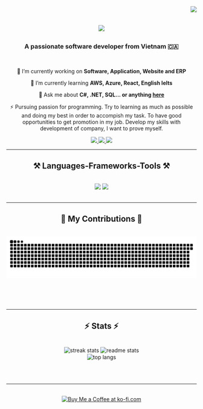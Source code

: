 <img align="right" src="https://visitor-badge.laobi.icu/badge?page_id=HuyPDNN.HuyPDNN" />

<h1 align="center">
    <img src="https://readme-typing-svg.herokuapp.com/?font=Righteous&size=35&center=true&vCenter=true&width=500&height=70&duration=4000&lines=Hi+There!+👋;+I'm+Huy+Pham+🤵;+I'm+From+Danang+City+🌇;" />
</h1>

<h3 align="center">A passionate software developer from Vietnam 🇨🇦</h3>

<br/>

<div align="center">
 
 🔭 I’m currently working on **Software, Application, Website and ERP**
 
 🌱 I’m currently learning **AWS, Azure, React, English Ielts**

💬 Ask me about **C#, .NET, SQL... or anything [here](https://github.com/HuyPDNN/HuyPDNN/issues)**

⚡ Pursuing passion for programming. 
Try to learning as much as possible and doing my best in order to accompish my task. 
To have good opportunities to get promotion in my job. 
Develop my skills with development of company, I want to prove myself.

 </div>
 
<div align="center"> 
  <a href="mailto:phamhuy200799@gmail.com">
    <img src="https://img.shields.io/badge/Gmail-333333?style=for-the-badge&logo=gmail&logoColor=red" />
  </a>
  <a href="https://www.linkedin.com/in/huypham-swe" target="_blank">
    <img src="https://img.shields.io/badge/LinkedIn-0077B5?style=for-the-badge&logo=linkedin&logoColor=white" target="_blank" />
  </a>
  <a href="https://github.com/HuyPDNN/" target="_blank">
      <img src="https://img.shields.io/badge/github-007acc?style=for-the-badge&logo=GitHub&logoColor=white" target="_blank" />
  </a>
</div>

 <hr/>
 
<h2 align="center">⚒️ Languages-Frameworks-Tools ⚒️</h2>
<br/>
<div align="center">
    <img src="https://skillicons.dev/icons?i=cs,java,nodejs,jquery,js,html,css,bootstrap,react,angular,mongodb,npm,rabbitmq,ts,git" />
    <img src="https://skillicons.dev/icons?i=visualstudio,vscode,dotnet,postgres,azure,redis,postman,bitbucket,github,jenkins,docker,nginx,notion" /><br>
</div>

<br/>
<hr/>

<div align="center">
  <h2>🐍 My Contributions 🐍</h2>
  <br>
  <img alt="snake eating my contributions" src="https://raw.githubusercontent.com/HuyPDNN/HuyPDNN/output/github-contribution-grid-snake.svg" />
  
  <br/><br/><br/>
</div>

<hr/>

<h2 align="center">⚡ Stats ⚡</h2>
<br>
<div align=center>
  <img width=390 src="https://github-readme-streak-stats-HuyPDNN.vercel.app/?user=HuyPDNN&count_private=true&theme=react&border_radius=10" alt="streak stats"/>
  <img width=390 src="https://github-readme-stats-HuyPDNN.vercel.app/api?username=HuyPDNN&count_private=true&show_icons=true&theme=react&rank_icon=github&border_radius=10" alt="readme stats" />
  <br/>
  <img width=325 align="center" src="https://github-readme-stats-HuyPDNN.vercel.app/api/top-langs/?username=HuyPDNN&hide=HTML&langs_count=8&layout=compact&theme=react&border_radius=10&size_weight=0.5&count_weight=0.5&exclude_repo=github-readme-stats" alt="top langs" />
</div>

<br/><br/>

<hr/>

<br/>

<div align="center">
<a href='https://ko-fi.com/V7V4RAK9C' target='_blank'><img height='64' style='border:0px;height:64px;' src='https://storage.ko-fi.com/cdn/kofi1.png?v=3' border='0' alt='Buy Me a Coffee at ko-fi.com' /></a>
</div>

<br/>
